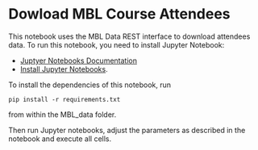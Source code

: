 # Dowload MBL Course Attendees

This notebook uses the MBL Data REST interface to download attendees data. To run this notebook, you need to install Jupyter Notebook:

* [Juptyer Notebooks Documentation](https://jupyter.readthedocs.io/en/latest/index.html)
* [Install Jupyter Notebooks](https://jupyter.readthedocs.io/en/latest/install.html). 

To install the dependencies of this notebook, run
```
pip install -r requirements.txt
```
from within the MBL_data folder.

Then run Jupyter notebooks, adjust the parameters as described in the notebook and execute all cells.
